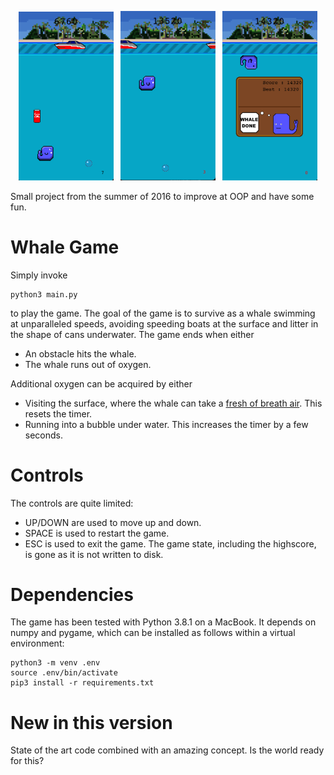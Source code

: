 <p align="center">
  <img alt="Start" src="screenshots/1.png" width="30%">
&nbsp;
  <img alt="Middle" src="screenshots/2.png" width="30%">
&nbsp;
  <img alt="Game over" src="screenshots/3.png" width="30%">
</p>

Small project from the summer of 2016 to improve at OOP and have some fun.

# Whale Game
Simply invoke
```console
python3 main.py
```
to play the game. The goal of the game is to survive as a whale swimming at
unparalleled speeds, avoiding speeding boats at the surface and litter in the
shape of cans underwater. The game ends when either
- An obstacle hits the whale.
- The whale runs out of oxygen.

Additional oxygen can be acquired by either
- Visiting the surface, where the whale can take a [fresh of breath air](https://youtu.be/b6QQ2s-wtRA?t=58s). This resets the timer.
- Running into a bubble under water. This increases the timer by a few seconds.

# Controls
The controls are quite limited:
- UP/DOWN are used to move up and down.
- SPACE is used to restart the game.
- ESC is used to exit the game. The game state, including the highscore, is gone as it is not written to disk.

# Dependencies
The game has been tested with Python 3.8.1 on a MacBook. It depends on numpy and pygame, which can be installed as follows within a virtual environment:
```console
python3 -m venv .env
source .env/bin/activate
pip3 install -r requirements.txt
```

# New in this version
State of the art code combined with an amazing concept. Is the world ready for this?
